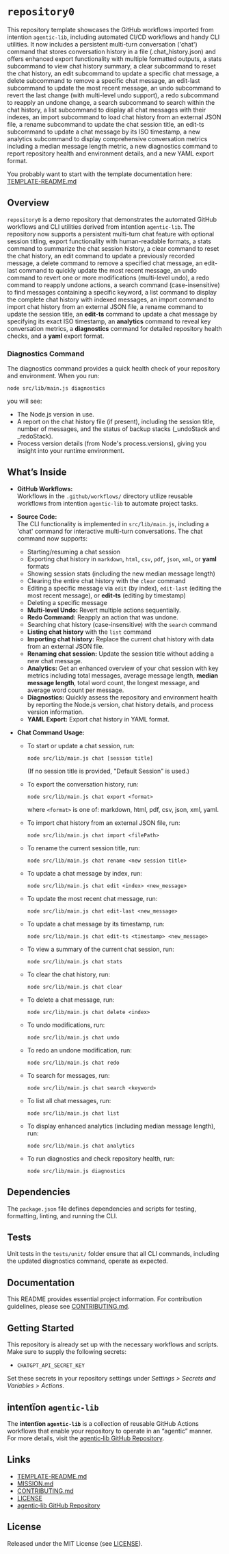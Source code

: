 # `repository0`

This repository template showcases the GitHub workflows imported from intention `agentic‑lib`, including automated CI/CD workflows and handy CLI utilities. It now includes a persistent multi-turn conversation ('chat') command that stores conversation history in a file (.chat_history.json) and offers enhanced export functionality with multiple formatted outputs, a stats subcommand to view chat history summary, a clear subcommand to reset the chat history, an edit subcommand to update a specific chat message, a delete subcommand to remove a specific chat message, an edit-last subcommand to update the most recent message, an undo subcommand to revert the last change (with multi-level undo support), a redo subcommand to reapply an undone change, a search subcommand to search within the chat history, a list subcommand to display all chat messages with their indexes, an import subcommand to load chat history from an external JSON file, a rename subcommand to update the chat session title, an edit-ts subcommand to update a chat message by its ISO timestamp, a new analytics subcommand to display comprehensive conversation metrics including a median message length metric, a new diagnostics command to report repository health and environment details, and a new YAML export format.

You probably want to start with the template documentation here: [TEMPLATE-README.md](https://github.com/xn-intenton-z2a/agentic‑lib/blob/main/TEMPLATE-README.md)

## Overview
`repository0` is a demo repository that demonstrates the automated GitHub workflows and CLI utilities derived from intention `agentic‑lib`. The repository now supports a persistent multi-turn chat feature with optional session titling, export functionality with human-readable formats, a stats command to summarize the chat session history, a clear command to reset the chat history, an edit command to update a previously recorded message, a delete command to remove a specified chat message, an edit-last command to quickly update the most recent message, an undo command to revert one or more modifications (multi-level undo), a redo command to reapply undone actions, a search command (case-insensitive) to find messages containing a specific keyword, a list command to display the complete chat history with indexed messages, an import command to import chat history from an external JSON file, a rename command to update the session title, an **edit-ts** command to update a chat message by specifying its exact ISO timestamp, an **analytics** command to reveal key conversation metrics, a **diagnostics** command for detailed repository health checks, and a **yaml** export format.

### Diagnostics Command
The diagnostics command provides a quick health check of your repository and environment. When you run:

```
node src/lib/main.js diagnostics
```

you will see:
- The Node.js version in use.
- A report on the chat history file (if present), including the session title, number of messages, and the status of backup stacks (_undoStack and _redoStack).
- Process version details (from Node's process.versions), giving you insight into your runtime environment.

## What’s Inside

- **GitHub Workflows:**  
  Workflows in the `.github/workflows/` directory utilize reusable workflows from intention `agentic‑lib` to automate project tasks.

- **Source Code:**  
  The CLI functionality is implemented in `src/lib/main.js`, including a 'chat' command for interactive multi-turn conversations. The chat command now supports:
  - Starting/resuming a chat session
  - Exporting chat history in `markdown`, `html`, `csv`, `pdf`, `json`, `xml`, or **yaml** formats
  - Showing session stats (including the new median message length)
  - Clearing the entire chat history with the `clear` command
  - Editing a specific message via `edit` (by index), `edit-last` (editing the most recent message), or **edit-ts** (editing by timestamp)
  - Deleting a specific message
  - **Multi-level Undo:** Revert multiple actions sequentially.
  - **Redo Command:** Reapply an action that was undone.
  - Searching chat history (case-insensitive) with the `search` command
  - **Listing chat history** with the `list` command
  - **Importing chat history:** Replace the current chat history with data from an external JSON file.
  - **Renaming chat session:** Update the session title without adding a new chat message.
  - **Analytics:** Get an enhanced overview of your chat session with key metrics including total messages, average message length, **median message length**, total word count, the longest message, and average word count per message.
  - **Diagnostics:** Quickly assess the repository and environment health by reporting the Node.js version, chat history details, and process version information.
  - **YAML Export:** Export chat history in YAML format.

- **Chat Command Usage:**

  - To start or update a chat session, run:
    ```
    node src/lib/main.js chat [session title]
    ```
    (If no session title is provided, "Default Session" is used.)

  - To export the conversation history, run:
    ```
    node src/lib/main.js chat export <format>
    ```
    where `<format>` is one of: markdown, html, pdf, csv, json, xml, yaml.

  - To import chat history from an external JSON file, run:
    ```
    node src/lib/main.js chat import <filePath>
    ```

  - To rename the current session title, run:
    ```
    node src/lib/main.js chat rename <new session title>
    ```

  - To update a chat message by index, run:
    ```
    node src/lib/main.js chat edit <index> <new_message>
    ```

  - To update the most recent chat message, run:
    ```
    node src/lib/main.js chat edit-last <new_message>
    ```

  - To update a chat message by its timestamp, run:
    ```
    node src/lib/main.js chat edit-ts <timestamp> <new_message>
    ```

  - To view a summary of the current chat session, run:
    ```
    node src/lib/main.js chat stats
    ```

  - To clear the chat history, run:
    ```
    node src/lib/main.js chat clear
    ```

  - To delete a chat message, run:
    ```
    node src/lib/main.js chat delete <index>
    ```

  - To undo modifications, run:
    ```
    node src/lib/main.js chat undo
    ```

  - To redo an undone modification, run:
    ```
    node src/lib/main.js chat redo
    ```

  - To search for messages, run:
    ```
    node src/lib/main.js chat search <keyword>
    ```

  - To list all chat messages, run:
    ```
    node src/lib/main.js chat list
    ```

  - To display enhanced analytics (including median message length), run:
    ```
    node src/lib/main.js chat analytics
    ```

  - To run diagnostics and check repository health, run:
    ```
    node src/lib/main.js diagnostics
    ```

## Dependencies
The `package.json` file defines dependencies and scripts for testing, formatting, linting, and running the CLI.

## Tests
Unit tests in the `tests/unit/` folder ensure that all CLI commands, including the updated diagnostics command, operate as expected.

## Documentation
This README provides essential project information. For contribution guidelines, please see [CONTRIBUTING.md](./CONTRIBUTING.md).

## Getting Started

This repository is already set up with the necessary workflows and scripts. Make sure to supply the following secrets:
- `CHATGPT_API_SECRET_KEY`

Set these secrets in your repository settings under *Settings > Secrets and Variables > Actions*.

## intentïon `agentic‑lib`

The **intentïon `agentic‑lib`** is a collection of reusable GitHub Actions workflows that enable your repository to operate in an “agentic” manner. For more details, visit the [agentic‑lib GitHub Repository](https://github.com/xn-intenton-z2a/agentic-lib).

## Links

- [TEMPLATE-README.md](https://github.com/xn-intenton-z2a/agentic‑lib/blob/main/TEMPLATE-README.md)
- [MISSION.md](./MISSION.md)
- [CONTRIBUTING.md](./CONTRIBUTING.md)
- [LICENSE](./LICENSE)
- [agentic‑lib GitHub Repository](https://github.com/xn-intenton-z2a/agentic-lib)

## License

Released under the MIT License (see [LICENSE](./LICENSE)).
